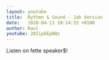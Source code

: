 ```yaml
---
layout: youtube
title:  Rythmn & Sound - Jah Version
date:   2020-04-13 10:14:33 +0100
author: Raul
youtube: 20Zip6EpNQs
---
```

Listen on fette speaker$!